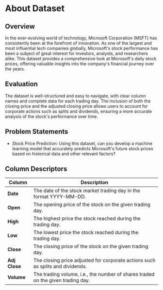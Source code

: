 # About Dataset
## **Overview**
In the ever-evolving world of technology, Microsoft Corporation (MSFT) has consistently been at the forefront of innovation. As one of the largest and most influential tech companies globally, Microsoft's stock performance has been a subject of great interest for investors, analysts, and researchers alike. This dataset provides a comprehensive look at Microsoft's daily stock prices, offering valuable insights into the company's financial journey over the years.
## **Evaluation**
The dataset is well-structured and easy to navigate, with clear column names and complete data for each trading day. The inclusion of both the closing price and the adjusted closing price allows users to account for corporate actions such as splits and dividends, ensuring a more accurate analysis of the stock's performance over time.
## **Problem Statements**
- Stock Price Prediction: Using this dataset, can you develop a machine learning model that accurately predicts Microsoft's future stock prices based on historical data and other relevant factors?

## **Column Descriptors**

| Column       | Description                                                                                      |
|---------------|--------------------------------------------------------------------------------------------------|
| **Date**      | The date of the stock market trading day in the format YYYY-MM-DD.                             |
| **Open**      | The opening price of the stock on the given trading day.                                       |
| **High**      | The highest price the stock reached during the trading day.                                    |
| **Low**       | The lowest price the stock reached during the trading day.                                     |
| **Close**     | The closing price of the stock on the given trading day.                                       |
| **Adj Close** | The closing price adjusted for corporate actions such as splits and dividends.                 |
| **Volume**    | The trading volume, i.e., the number of shares traded on the given trading day.                |
